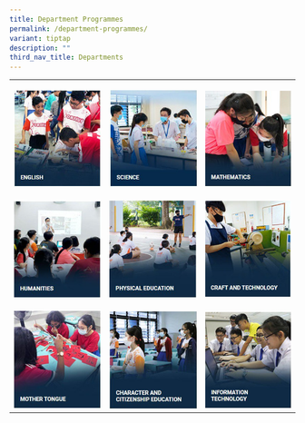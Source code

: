 ```yaml
---
title: Department Programmes
permalink: /department-programmes/
variant: tiptap
description: ""
third_nav_title: Departments
---
```

<p></p>
<table style="minWidth: 75px">
<colgroup>
<col>
<col>
<col>
</colgroup>
<tbody>
<tr>
<th rowspan="1" colspan="1">
<p></p><a class="isomer-image-wrapper" href="/the-huayi-experience/Department-Programmes/el/"><img style="width: 100%" height="auto" width="100%" alt="" src="/images/photo1669655599.jpeg"></a>
</th>
<th rowspan="1" colspan="1">
<p></p><a class="isomer-image-wrapper" href="/the-huayi-experience/Department-Programmes/sd/"><img style="width: 100%" height="auto" width="100%" alt="" src="/images/photo1669655639.jpeg"></a>
</th>
<th rowspan="1" colspan="1">
<p></p><a class="isomer-image-wrapper" href="/the-huayi-experience/Department-Programmes/mathd/"><img style="width: 100%" height="auto" width="100%" alt="" src="/images/photo1669655674.jpeg"></a>
</th>
</tr>
<tr>
<td rowspan="1" colspan="1">
<p></p><a class="isomer-image-wrapper" href="/the-huayi-experience/Department-Programmes/humanitiesd/"><img style="width: 100%" height="auto" width="100%" alt="" src="/images/photo1669655728.jpeg"></a>
</td>
<td rowspan="1" colspan="1">
<p></p><a class="isomer-image-wrapper" href="/the-huayi-experience/Department-Programmes/ped/"><img style="width: 100%" height="auto" width="100%" alt="" src="/images/photo1669655737.jpeg"></a>
</td>
<td rowspan="1" colspan="1">
<p></p><a class="isomer-image-wrapper" href="/the-huayi-experience/Department-Programmes/cntd/"><img style="width: 100%" height="auto" width="100%" alt="" src="/images/photo1669655747.jpeg"></a>
</td>
</tr>
<tr>
<td rowspan="1" colspan="1">
<p></p><a class="isomer-image-wrapper" href="/the-huayi-experience/Department-Programmes/mtd/"><img style="width: 100%" height="auto" width="100%" alt="" src="/images/photo1669655798.jpeg"></a>
</td>
<td rowspan="1" colspan="1">
<p></p><a class="isomer-image-wrapper" href="/the-huayi-experience/Department-Programmes/cced/"><img style="width: 100%" height="auto" width="100%" alt="" src="/images/photo1669655807.jpeg"></a>
</td>
<td rowspan="1" colspan="1">
<p></p><a class="isomer-image-wrapper" href="/the-huayi-experience/Department-Programmes/itd/"><img style="width: 100%" height="auto" width="100%" alt="" src="/images/photo1669655819.jpeg"></a>
</td>
</tr>
</tbody>
</table>
<p></p>